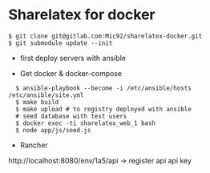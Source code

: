 # Sharelatex for docker

```
$ git clone git@gitlab.com:Mic92/sharelatex-docker.git
$ git submodule update --init
```

- first deploy servers with ansible

- Get docker & docker-compose

```
  $ ansible-playbook --become -i /etc/ansible/hosts /etc/ansible/site.yml
  $ make build
  $ make upload # to registry deployed with ansible
  # seed database with test users
  $ docker exec -ti sharelatex_web_1 bash
  $ node app/js/seed.js
```

- Rancher

http://localhost:8080/env/1a5/api -> register api api key
